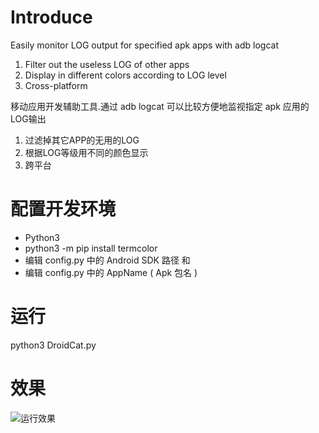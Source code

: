 
# Introduce #

Easily monitor LOG output for specified apk apps with adb logcat

1. Filter out the useless LOG of other apps
1. Display in different colors according to LOG level
1. Cross-platform

移动应用开发辅助工具.通过 adb logcat 可以比较方便地监视指定 apk 应用的LOG输出

1. 过滤掉其它APP的无用的LOG
1. 根据LOG等级用不同的颜色显示
1. 跨平台


# 配置开发环境 #

* Python3
* python3 -m pip install termcolor
* 编辑 config.py 中的 Android SDK 路径 和 
* 编辑 config.py 中的 AppName ( Apk 包名 )

# 运行 #

python3 DroidCat.py

# 效果 #

![运行效果](https://raw.githubusercontent.com/linzhanyu/DroidCat/master/Image/perview.png)

